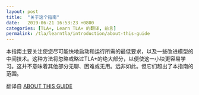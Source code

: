 ```yaml
---
layout: post
title:  "关于这个指南"
date:   2019-06-21 16:53:23 +0800
categories: [TLA+, Learn TLA+ 的翻译, 前言]
permalink: /tla/learntla/introduction/about-this-guide
---
```


本指南主要关注使您尽可能快地启动和运行所需的最低要求，以及一些改进模型的中间技术。这种方法将忽略或略过TLA+的绝大部分，以便使这一小块更容易学习。这并不意味着其他部分无聊、困难或无用。远非如此。但它们超出了本指南的范围。

翻译自 [ABOUT THIS GUIDE](https://learntla.com/introduction/about-this-guide/)
